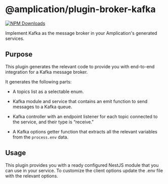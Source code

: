 # @amplication/plugin-broker-kafka

[![NPM Downloads](https://img.shields.io/npm/dt/@amplication/plugin-db-postgres)](https://www.npmjs.com/package/@amplication/plugin-kafka)

Implement Kafka as the message broker in your Amplication's generated services.

## Purpose

This plugin generates the relevant code to provide you with end-to-end integration for a Kafka message broker.

It generates the following parts:

- A topics list as a selectable enum.

- Kafka module and service that contains an emit function to send messages to a Kafka queue.

- Kafka controller with an endpoint listener for each topic connected to the service, and their type is “receive."

- A Kafka options getter function that extracts all the relevant variables from the `process.env` data.

## Usage

This plugin provides you with a ready configured NestJS module that you can use in your service. To customize the client options update the .env file with the relevant options.
